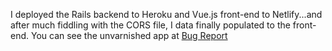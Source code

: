 I deployed the Rails backend to Heroku and Vue.js front-end to Netlify...and after much fiddling with the CORS file, I data finally populated to the front-end. 
You can see the unvarnished app at <a href="https://nifty-hypatia-8be8d8.netlify.app/">Bug Report</a>
